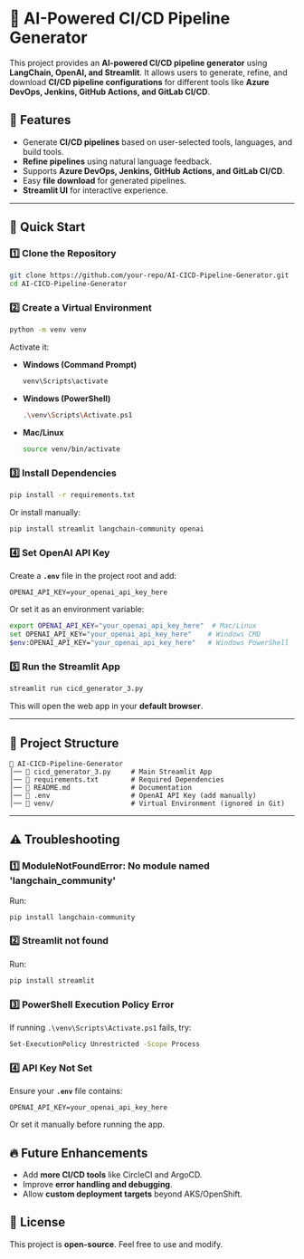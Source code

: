 # 🚀 AI-Powered CI/CD Pipeline Generator

This project provides an **AI-powered CI/CD pipeline generator** using **LangChain, OpenAI, and Streamlit**. It allows users to generate, refine, and download **CI/CD pipeline configurations** for different tools like **Azure DevOps, Jenkins, GitHub Actions, and GitLab CI/CD**.

## 📌 Features
- Generate **CI/CD pipelines** based on user-selected tools, languages, and build tools.
- **Refine pipelines** using natural language feedback.
- Supports **Azure DevOps, Jenkins, GitHub Actions, and GitLab CI/CD**.
- Easy **file download** for generated pipelines.
- **Streamlit UI** for interactive experience.

---

## 🚀 Quick Start

### **1️⃣ Clone the Repository**
```sh
git clone https://github.com/your-repo/AI-CICD-Pipeline-Generator.git
cd AI-CICD-Pipeline-Generator
```

### **2️⃣ Create a Virtual Environment**
```sh
python -m venv venv
```
Activate it:
- **Windows (Command Prompt)**
  ```sh
  venv\Scripts\activate
  ```
- **Windows (PowerShell)**
  ```sh
  .\venv\Scripts\Activate.ps1
  ```
- **Mac/Linux**
  ```sh
  source venv/bin/activate
  ```

### **3️⃣ Install Dependencies**
```sh
pip install -r requirements.txt
```
Or install manually:
```sh
pip install streamlit langchain-community openai
```

### **4️⃣ Set OpenAI API Key**
Create a **`.env`** file in the project root and add:
```
OPENAI_API_KEY=your_openai_api_key_here
```

Or set it as an environment variable:
```sh
export OPENAI_API_KEY="your_openai_api_key_here"  # Mac/Linux
set OPENAI_API_KEY="your_openai_api_key_here"    # Windows CMD
$env:OPENAI_API_KEY="your_openai_api_key_here"   # Windows PowerShell
```

### **5️⃣ Run the Streamlit App**
```sh
streamlit run cicd_generator_3.py
```
This will open the web app in your **default browser**.

---

## 📁 Project Structure
```
📂 AI-CICD-Pipeline-Generator
│── 📄 cicd_generator_3.py     # Main Streamlit App
│── 📄 requirements.txt        # Required Dependencies
│── 📄 README.md               # Documentation
│── 📄 .env                    # OpenAI API Key (add manually)
│── 📂 venv/                   # Virtual Environment (ignored in Git)
```

---

## ⚠️ Troubleshooting
### **1️⃣ ModuleNotFoundError: No module named 'langchain_community'**
Run:
```sh
pip install langchain-community
```

### **2️⃣ Streamlit not found**
Run:
```sh
pip install streamlit
```

### **3️⃣ PowerShell Execution Policy Error**
If running `.\venv\Scripts\Activate.ps1` fails, try:
```sh
Set-ExecutionPolicy Unrestricted -Scope Process
```

### **4️⃣ API Key Not Set**
Ensure your **`.env`** file contains:
```
OPENAI_API_KEY=your_openai_api_key_here
```
Or set it manually before running the app.


## 🔥 Future Enhancements
- Add **more CI/CD tools** like CircleCI and ArgoCD.
- Improve **error handling and debugging**.
- Allow **custom deployment targets** beyond AKS/OpenShift.


## 📜 License
This project is **open-source**. Feel free to use and modify.


